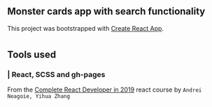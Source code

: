 ## Monster cards app with search functionality

This project was bootstrapped with [Create React App](https://github.com/facebook/create-react-app).

#

## Tools used

### | React, SCSS and gh-pages

From the [Complete React Developer in 2019](https://www.udemy.com/course/complete-react-developer-zero-to-mastery/) react course
by `Andrei Neagoie, Yihua Zhang`
